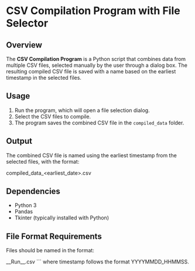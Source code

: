 # CSV Compilation Program with File Selector

## Overview
The **CSV Compilation Program** is a Python script that combines data from multiple CSV files, selected manually by the user through a dialog box. The resulting compiled CSV file is saved with a name based on the earliest timestamp in the selected files.

## Usage
1. Run the program, which will open a file selection dialog.
2. Select the CSV files to compile.
3. The program saves the combined CSV file in the `compiled_data` folder.

## Output
The combined CSV file is named using the earliest timestamp from the selected files, with the format:

compiled_data_<earliest_date>.csv


## Dependencies
- Python 3
- Pandas
- Tkinter (typically installed with Python)

## File Format Requirements
Files should be named in the format:

<section>_<v_flow>_Run_<run_number>_<timestamp>.csv ```
where timestamp follows the format YYYYMMDD_HHMMSS.